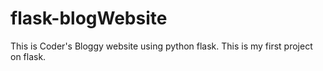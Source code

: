 # flask-blogWebsite
This is Coder's Bloggy website using python flask. This is my first project on flask.
